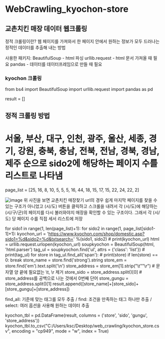 # WebCrawling_kyochon-store
## 교촌치킨 매장 데이터 웹크롤링

정적 크롤링이란?
웹 페이지를 가져와서 한 페이지 안에서 원하는 정보가 모두 드러나는 정적인 데이터를 추출해 내는 방법

사용한 패키지:
BeautifulSoup - html 파싱
urllib.request - html 문서 가져올 때 필요
pandas - 데이터를 데이터프레임으로 만들 때 필요


### kyochon 크롤링
from bs4 import BeautifulSoup
import urllib.request
import pandas as pd

result = []

## 정적 크롤링 방법
# 서울, 부산, 대구, 인천, 광주, 울산, 세종, 경기, 강원, 충북, 충남, 전북, 전남, 경북, 경남, 제주 순으로 sido2에 해당하는 페이지 수를 리스트로 나타냄
page_list = [25, 16, 8, 10, 5, 5, 5, 16, 44, 18, 15, 17, 15, 22, 24, 22, 2]

![image](https://user-images.githubusercontent.com/37770999/229093746-aaddffca-ec31-4959-8826-4d80f1267eba.png)
위 사진을 보면 교촌치킨 매장찾기 url의 경우 쉽게 마지막 페이지를 찾을 수 있는 구조가 아니었고 (시/도) 버튼을 클릭하고 스크롤을 내려서 각 (시/도)에 해당하는 (시/구/군)의 페이지를 다시 불러와야지 매장을 확인할 수 있는 구조이다.
그래서 각 (시/도) 당 페이지 수를 직접 세서 리스트에 저장


for sido1 in range(1, len(page_list)+1):
    for sido2 in range(1, page_list[sido1-1]+1):
        kyochon_url = 'https://www.kyochon.com/shop/domestic.asp?sido1=%d&sido2=%d&txtsearch=' %(sido1, sido2)
        # print(kyochon_url)
        html = urllib.request.urlopen(kyochon_url)
        soupkyochon = BeautifulSoup(html, 'html.parser')
        tag_ul = soupkyochon.find('ul', attrs = {'class': 'list'})
        # print(tag_ul)
        for store in tag_ul.find_all('span'):
            # print(store)
            if len(store) == 0:
                break
            store_name = store.find('strong').string
            store_em = store.find('em').text.split('\n')
            store_address = store_em[1].strip("\t""\r")   # 문자열 양 끝에 필요없는 \t, \r 제거
            store_sido = store_address.split()[0]   # store_address를 공백으로 나눈 것에서 0번째 단어
            store_gungu = store_address.split()[1]
            result.append([store_name]+[store_sido]+[store_gungu]+[store_address])
            
            
find_all: 기준에 맞는 태그를 모두 추출   /   find: 조건을 만족하는 태그 하나만 추출   /   select: 여러 옵션을 사용해 원하는 데이터 추출            
            

kyochon_tbl = pd.DataFrame(result, columns = ('store', 'sido', 'gungu', 'store_address'))
kyochon_tbl.to_csv("C:/Users/ksc/Desktop/web_crawling/kyochon_store.csv", encoding = "cp949", mode = "w", index = True)
